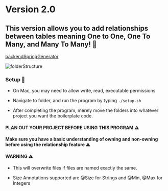 # Version 2.0
## This version allows you to add relationships between tables meaning One to One, One To Many, and Many To Many! 🧪

[backendSpringGenerator](https://user-images.githubusercontent.com/42443696/112230268-07e66280-8c0b-11eb-92e5-7326e18044b6.PNG)

![folderStructure](https://user-images.githubusercontent.com/42443696/112230316-1d5b8c80-8c0b-11eb-8b7b-03acf6c5c04b.PNG)

### Setup 🔧

- On Mac, you may need to allow write, read, executable permissions

- Navigate to folder, and run the program by typing `./setup.sh`

- After completing the program, merely move the folders into whatever project you want the boilerplate code.

#### PLAN OUT YOUR PROJECT BEFORE USING THIS PROGRAM ⚠️
	
#### Make sure you have a basic understanding of owning and non-owning before using the relationship feature ⚠️
	
#### WARNING ⚠️

- This will overwrite files if files are named exactly the same.

- Size Annotations supported are @Size for Strings and @Min, @Max for Integers

